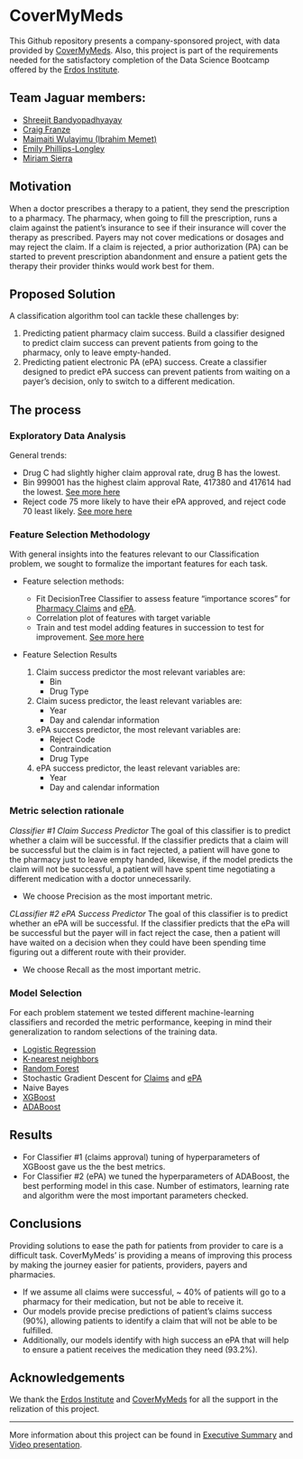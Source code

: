 # CoverMyMeds
This Github repository presents a company-sponsored project, with data provided by [CoverMyMeds]( https://www.covermymeds.com/main/). Also, this project is part of the requirements needed for the satisfactory completion of the Data Science Bootcamp offered by the [Erdos Institute]( https://www.erdosinstitute.org/). 

## Team Jaguar members:
* [Shreejit Bandyopadhyayay](https://github.com/Erdos-CMM/CoverMyMeds/tree/shreejit)
* [Craig Franze](https://github.com/Erdos-CMM/CoverMyMeds/tree/franze)
* [Maimaiti Wulayimu (Ibrahim Memet)](https://github.com/Erdos-CMM/CoverMyMeds/tree/ibrahim)
* [Emily Phillips-Longley](https://github.com/Erdos-CMM/CoverMyMeds/tree/ellongley)
* [Miriam Sierra](https://github.com/Erdos-CMM/CoverMyMeds/tree/miriam)

## Motivation
When a doctor prescribes a therapy to a patient, they send the prescription to a pharmacy. The pharmacy, when going to fill the prescription, runs a claim against the patient’s insurance to see if their insurance will cover the therapy as prescribed. Payers may not cover medications or dosages and may reject the claim. If a claim is rejected, a prior authorization (PA) can be started to prevent prescription abandonment and ensure a patient gets the therapy their provider thinks would work best for them. 

## Proposed Solution 
A classification algorithm tool can tackle these challenges by:
1. Predicting patient pharmacy claim success. Build a classifier designed to predict claim success can prevent patients from going to the pharmacy, only to leave empty-handed.
2. Predicting patient electronic PA (ePA) success. Create a classifier designed to predict ePA success can prevent patients from waiting on a payer’s decision, only to switch to a different medication.  

## The process
### Exploratory Data Analysis
General trends: 
* Drug C had slightly higher claim approval rate, drug B has the lowest. 
* Bin 999001 has the highest claim approval Rate, 417380 and 417614 had the lowest. [See more here](https://github.com/Erdos-CMM/CoverMyMeds/blob/ibrahim/notebooks/data_visulization.ipynb)
* Reject code 75 more likely to have their ePA approved, and reject code 70 least likely. [See more here](https://github.com/Erdos-CMM/CoverMyMeds/blob/ellongley/notebooks/CoverMyMeds%20Trends.ipynb)

### Feature Selection Methodology
With general insights into the features relevant to our Classification problem, we sought to formalize the important features for each task.  
* Feature selection methods: 
  * Fit DecisionTree Classifier to assess feature “importance scores” for [Pharmacy Claims](https://github.com/Erdos-CMM/CoverMyMeds/blob/miriam/feature_selection/Feature%20selection%20Claims.ipynb) and [ePA](https://github.com/Erdos-CMM/CoverMyMeds/blob/miriam/feature_selection/Feature%20selection%20PAs.ipynb). 
  * Correlation plot of features with target variable 
  * Train and test model adding features in succession to test for improvement. [See more here](https://github.com/Erdos-CMM/CoverMyMeds/blob/ellongley/notebooks/feature_selection/Feature%20Selection%20-%20ePA%20Prediction.ipynb)

* Feature Selection Results
  1. Claim success predictor the most relevant variables are: 
      * Bin
      * Drug Type 
  2. Claim sucess predictor, the least relevant variables are: 
      * Year 
      * Day and calendar information
  3. ePA success predictor, the most relevant variables are:
      * Reject Code
      * Contraindication
      * Drug Type
  5. ePA success predictor, the least relevant variables are:
      * Year
      * Day and calendar information

### Metric selection rationale
*Classifier #1 Claim Success Predictor*
The goal of this classifier is to predict whether a claim will be successful.  If the classifier predicts that a claim will be successful but the claim is in fact rejected, a patient will have gone to the pharmacy just to leave empty handed, likewise, if the model predicts the claim will not be successful, a patient will have spent time negotiating a different medication with a doctor unnecessarily. 
* We choose Precision as the most important metric. 

*CLassifier #2 ePA Success Predictor*
The goal of this classifier is to predict whether an ePA will be successful.  If the classifier predicts that the ePa will be successful but the payer will in fact reject the case, then a patient will have waited on a decision when they could have been spending time figuring out a different route with their provider. 
* We choose Recall as the most important metric.

### Model Selection
For each problem statement we tested different machine-learning classifiers and recorded the metric performance, keeping in mind their generalization to random selections of the training data. 
* [Logistic Regression](https://github.com/Erdos-CMM/CoverMyMeds/blob/shreejit/Logistic.ipynb)
* [K-nearest neighbors](https://github.com/Erdos-CMM/CoverMyMeds/blob/shreejit/KNN.ipynb)
* [Random Forest](https://github.com/Erdos-CMM/CoverMyMeds/blob/shreejit/Random_forest.ipynb)
* Stochastic Gradient Descent for [Claims](https://github.com/Erdos-CMM/CoverMyMeds/blob/miriam/Classification%20Methods%20Exploration/SGD-Classifier%20for%20Claims.ipynb) and [ePA](https://github.com/Erdos-CMM/CoverMyMeds/blob/miriam/Classification%20Methods%20Exploration/SGD-Classifier%20for%20PAs_1.ipynb)
* Naive Bayes
* [XGBoost](https://github.com/Erdos-CMM/CoverMyMeds/blob/shreejit/Hyperparameter_Tuning_for_XGBoost_for_claims_with_CV.ipynb) 
* [ADABoost](https://github.com/Erdos-CMM/CoverMyMeds/blob/miriam/Classification%20Methods%20Exploration/Tuning%20Adaboost%20with%20Decision%20Tree.ipynb)

## Results 
* For Classifier #1 (claims approval) tuning of hyperparameters of XGBoost gave us the the best metrics.
* For Classifier #2 (ePA) we tuned the hyperparameters of ADABoost, the best performing model in this case. Number of estimators, learning rate and algorithm were the most important parameters checked.

## Conclusions
Providing solutions to ease the path for patients from provider to care is a difficult task. CoverMyMeds’ is providing a means of improving this process by making the journey easier for patients, providers, payers and pharmacies.
* If we assume all claims were successful, ~ 40% of patients will go to a pharmacy for their medication, but not be able to receive it.
* Our models provide precise predictions of patient’s claims success (90%), allowing patients to identify a claim that will not be able to be fulfilled.
* Additionally, our models identify with high success an ePA that will help to ensure a patient receives the medication they need (93.2%). 

## Acknowledgements
We thank the [Erdos Institute]( https://www.erdosinstitute.org/) and [CoverMyMeds]( https://www.covermymeds.com/main/) for all the support in the relization of this project. 

-----
More information about this project can be found in [Executive Summary](https://docs.google.com/document/d/1FwrmBEhBAQWARjeUt4RZFoarkcXRJpPkcrNds7StoyU/edit) and [Video presentation](https://drive.google.com/file/d/1v1xNRlQtk9EyGTjWGuJ4GD-V1L0_eG3i/view?usp=sharing).

 















